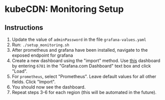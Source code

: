 # kubeCDN: Monitoring Setup

## Instructions
1. Update the value of `adminPassword` in the file `grafana-values.yaml`
2. Run: `./setup_monitoring.sh`
3. After prometheus and grafana have been installed, navigate to the exposed endpoint for grafana 
4. Create a new dashboard using the "import" method. Use [this](https://grafana.com/dashboards/6781) dashboard by entering `6781` in the "Grafana.com Dashboard" text box and click "Load". 
5. For `prometheus`, select "Prometheus". Leave default values for all other fields. Click "Import". 
6. You should now see the dashboard. 
7. Repeat steps 3-6 for each region (this will be automated in the future). 
